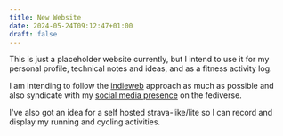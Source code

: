 ```yaml
---
title: New Website
date: 2024-05-24T09:12:47+01:00
draft: false
---
```

This is just a placeholder website currently, but I intend to use it for my personal profile, technical notes and ideas, and as a fitness activity log.

I am intending to follow the [indieweb](https://indieweb.org/) approach as much as possible and also syndicate with my [social media presence](https://social.gilespaterson.com/@giles) on the fediverse.

I've also got an idea for a self hosted strava-like/lite so I can record and display my running and cycling activities.
